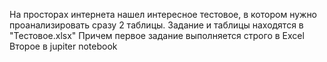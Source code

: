 На просторах интернета нашел интересное тестовое, в котором нужно проанализировать сразу 2 таблицы. Задание и таблицы находятся в "Тестовое.xlsx"
Причем первое задание выполняется строго в Excel
Второе в jupiter notebook 

